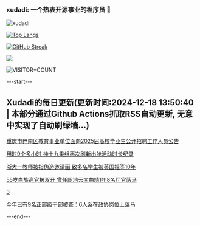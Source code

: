 ### xudadi: 一个热衷开源事业的程序员 👋

![xudadi](https://github-readme-stats-git-masterorgs-github-readme-stats-team.vercel.app/api?username=xudadi)

[![Top Langs](https://github-readme-stats.vercel.app/api/top-langs/?username=xudadi)](https://github.com/anuraghazra/github-readme-stats)

[![GitHub Streak](https://streak-stats.demolab.com?user=xudadi&locale=zh_Hans)](https://git.io/streak-stats)

![](https://raw.githubusercontent.com/xudadi/xudadi/main/assets/github-contribution-grid-snake.svg)

![VISITOR+COUNT](https://komarev.com/ghpvc/?username=xudadi&label=VISITOR+COUNT)


---start---

## Xudadi的每日更新(更新时间:2024-12-18 13:50:40 | 本部分通过Github Actions抓取RSS自动更新, 无意中实现了自动刷绿墙...)

[重庆市巴南区教育事业单位面向2025届高校毕业生公开招聘工作人员公告](https://www.gongkaoleida.com/article/2234467)

[用时9个多小时 神十九乘组再次刷新出舱活动时长纪录](https://m.163.com/news/article/JJL3Q4G40534A4SC.html)

[浙大一教师被指伪造邀请函 致多名学生被英国拒签10年](https://m.163.com/news/article/JJL29S8V053469LG.html)

[55岁白族高官被双开 曾任职地云南曲靖1年8名厅官落马](https://m.163.com/news/article/JJL0GL0305129QAF.html)

[3](https://m.163.com/touch/news/sub/domestic)

[今年已有9名正部级干部被查：6人系在政协岗位上落马](https://m.163.com/news/article/JJKVG832055040N3.html)

---end---
